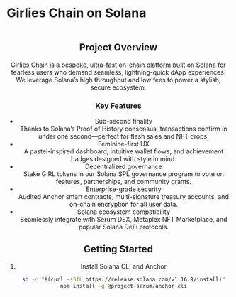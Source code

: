 # Girlies Chain on Solana

<div id="header" align="center">
  <img 
</div>
<br>

## Project Overview

Girlies Chain is a bespoke, ultra-fast on-chain platform built on Solana for fearless users who demand seamless, lightning-quick dApp experiences. We leverage Solana’s high throughput and low fees to power a stylish, secure ecosystem.

### Key Features
- Sub-second finality  
  Thanks to Solana’s Proof of History consensus, transactions confirm in under one second—perfect for flash sales and NFT drops.
- Feminine-first UX  
  A pastel-inspired dashboard, intuitive wallet flows, and achievement badges designed with style in mind.
- Decentralized governance  
  Stake GIRL tokens in our Solana SPL governance program to vote on features, partnerships, and community grants.
- Enterprise-grade security  
  Audited Anchor smart contracts, multi-signature treasury accounts, and on-chain encryption for all user data.
- Solana ecosystem compatibility  
  Seamlessly integrate with Serum DEX, Metaplex NFT Marketplace, and popular Solana DeFi protocols.

## Getting Started

1. Install Solana CLI and Anchor  
   ```bash
   sh -c "$(curl -sSfL https://release.solana.com/v1.16.9/install)"
   npm install -g @project-serum/anchor-cli
